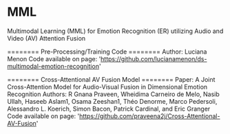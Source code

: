 # MML

Multimodal Learning (MML) for Emotion Recognition (ER) utilizing Audio and Video (AV) Attention Fusion

======== Pre-Processing/Training Code ========
Author: Luciana Menon
Code available on page: 'https://github.com/lucianamenon/ds-multimodal-emotion-recognition'

======== Cross-Attentional AV Fusion Model ========
Paper: A Joint Cross-Attention Model for Audio-Visual Fusion in Dimensional
Emotion Recognition
Authors: R Gnana Praveen, Wheidima Carneiro de Melo, Nasib Ullah, Haseeb Aslam1, Osama Zeeshan1, Théo
Denorme, Marco Pedersoli, Alessandro L. Koerich, Simon Bacon, Patrick Cardinal, and Eric Granger
Code available on page: 'https://github.com/praveena2j/Cross-Attentional-AV-Fusion'

